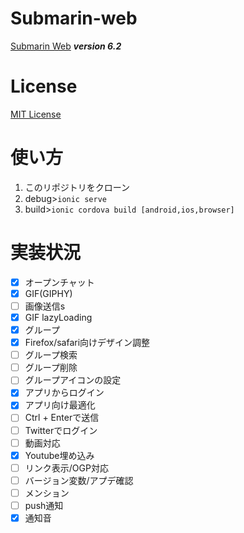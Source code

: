 # Submarin-web
[Submarin Web](https://submarin.online) 
***version 6.2***
# License
[MIT License](https://opensource.org/licenses/MIT)
# 使い方
1) このリポジトリをクローン
2) debug>```ionic serve```
3) build>```ionic cordova build [android,ios,browser]```
# 実装状況
 - [x] オープンチャット
 - [x] GIF(GIPHY)
 - [ ] 画像送信s
 - [x] GIF lazyLoading 
 - [x] グループ
 - [x] Firefox/safari向けデザイン調整
 - [ ] グループ検索
 - [ ] グループ削除
 - [ ] グループアイコンの設定
 - [x] アプリからログイン
 - [x] アプリ向け最適化
 - [ ] Ctrl + Enterで送信
 - [ ] Twitterでログイン
 - [ ] 動画対応
 - [x] Youtube埋め込み
 - [ ] リンク表示/OGP対応
 - [ ] バージョン変数/アプデ確認
 - [ ] メンション
 - [ ] push通知
 - [x] 通知音
